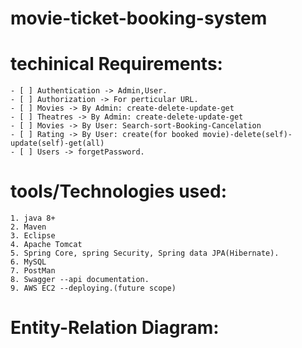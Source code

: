 # movie-ticket-booking-system





# techinical Requirements:
    - [ ] Authentication -> Admin,User.
    - [ ] Authorization -> For perticular URL.
    - [ ] Movies -> By Admin: create-delete-update-get  
    - [ ] Theatres -> By Admin: create-delete-update-get 
    - [ ] Movies -> By User: Search-sort-Booking-Cancelation
    - [ ] Rating -> By User: create(for booked movie)-delete(self)-update(self)-get(all)
    - [ ] Users -> forgetPassword.   

# tools/Technologies used:
    1. java 8+
    2. Maven
    3. Eclipse
    4. Apache Tomcat
    5. Spring Core, spring Security, Spring data JPA(Hibernate).
    6. MySQL
    7. PostMan
    8. Swagger --api documentation.
    9. AWS EC2 --deploying.(future scope)

# Entity-Relation Diagram:

[](https://gitlab.com/ajaygs1998/movie-ticket-booking-system/-/blob/main/ER-diagram.jpg)


